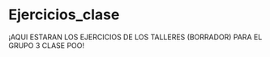 # Ejercicios_clase


¡AQUI ESTARAN LOS EJERCICIOS DE LOS TALLERES (BORRADOR) PARA EL GRUPO 3 CLASE POO!
